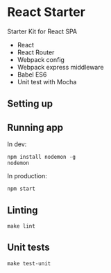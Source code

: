 React Starter
=============

Starter Kit for React SPA

- React
- React Router
- Webpack config
- Webpack express middleware
- Babel ES6
- Unit test with Mocha

Setting up
----------

Running app
-----------

In dev:

```
npm install nodemon -g
nodemon
```

In production:

```
npm start
```

Linting
-------

```
make lint
```

Unit tests
----------

```
make test-unit
```

